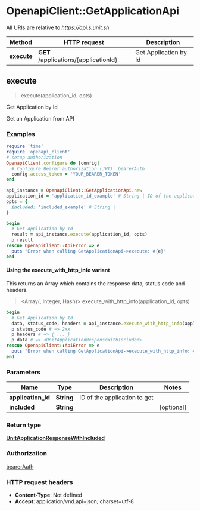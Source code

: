 # OpenapiClient::GetApplicationApi

All URIs are relative to *https://api.s.unit.sh*

| Method | HTTP request | Description |
| ------ | ------------ | ----------- |
| [**execute**](GetApplicationApi.md#execute) | **GET** /applications/{applicationId} | Get Application by Id |


## execute

> <UnitApplicationResponseWithIncluded> execute(application_id, opts)

Get Application by Id

Get an Application from API 

### Examples

```ruby
require 'time'
require 'openapi_client'
# setup authorization
OpenapiClient.configure do |config|
  # Configure Bearer authorization (JWT): bearerAuth
  config.access_token = 'YOUR_BEARER_TOKEN'
end

api_instance = OpenapiClient::GetApplicationApi.new
application_id = 'application_id_example' # String | ID of the application to get
opts = {
  included: 'included_example' # String | 
}

begin
  # Get Application by Id
  result = api_instance.execute(application_id, opts)
  p result
rescue OpenapiClient::ApiError => e
  puts "Error when calling GetApplicationApi->execute: #{e}"
end
```

#### Using the execute_with_http_info variant

This returns an Array which contains the response data, status code and headers.

> <Array(<UnitApplicationResponseWithIncluded>, Integer, Hash)> execute_with_http_info(application_id, opts)

```ruby
begin
  # Get Application by Id
  data, status_code, headers = api_instance.execute_with_http_info(application_id, opts)
  p status_code # => 2xx
  p headers # => { ... }
  p data # => <UnitApplicationResponseWithIncluded>
rescue OpenapiClient::ApiError => e
  puts "Error when calling GetApplicationApi->execute_with_http_info: #{e}"
end
```

### Parameters

| Name | Type | Description | Notes |
| ---- | ---- | ----------- | ----- |
| **application_id** | **String** | ID of the application to get |  |
| **included** | **String** |  | [optional] |

### Return type

[**UnitApplicationResponseWithIncluded**](UnitApplicationResponseWithIncluded.md)

### Authorization

[bearerAuth](../README.md#bearerAuth)

### HTTP request headers

- **Content-Type**: Not defined
- **Accept**: application/vnd.api+json; charset=utf-8

